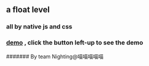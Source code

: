 ## a float level

### all by native js and css

### [demo](http://139.129.24.127/ife/task37/index.html) , click the button left-up to see the demo

####### By team Nighting@喵喵喵喵喵
